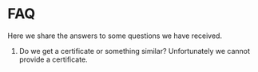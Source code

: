 # FAQ
Here we share the answers to some questions we have received.


1.  Do we get a certificate or something similar?
Unfortunately we cannot provide a certificate.

